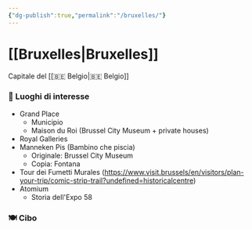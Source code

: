 ```yaml
---
{"dg-publish":true,"permalink":"/bruxelles/"}
---
```



# [[Bruxelles\|Bruxelles]]

Capitale del [[🇧🇪 Belgio\|🇧🇪 Belgio]]

### 📍 Luoghi di interesse

- Grand Place
	- Municipio
	- Maison du Roi (Brussel City Museum + private houses)
- Royal Galleries
- Manneken Pis (Bambino che piscia)
	- Originale: Brussel City Museum
	- Copia: Fontana
- Tour dei Fumetti Murales (https://www.visit.brussels/en/visitors/plan-your-trip/comic-strip-trail?undefined=historicalcentre)
- Atomium
	- Storia dell'Expo 58



### 🍽 Cibo

